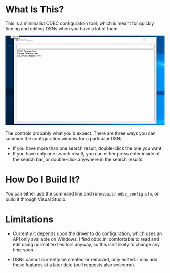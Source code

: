 # What Is This?

This is a minimalist ODBC configuration tool, which is meant for quickly
finding and editing DSNs when you have a lot of them.

![Exmaple Usage](images/example.gif)

The controls probably what you'd expect. There are three ways you can summon the configuration window for a particular DSN:

- If you have more than one search result, double-click the one you want.
- If you have only one search result, you can either press enter inside of the search bar, or double-click anywhere in the search results.

# How Do I Build It?

You can either use the command line and run`msbuild odbc_config.sln`, or build
it through Visual Studio.

# Limitations

- Currently it depends upon the driver to do configuration, which uses an API
  only available on Windows. I find odbc.ini comfortable to read and edit using
  normal text editors anyway, so this isn't likely to change any time soon.

- DSNs cannot currently be created or removed, only edited. I may add these
  features at a later date (pull requests also welcome).
